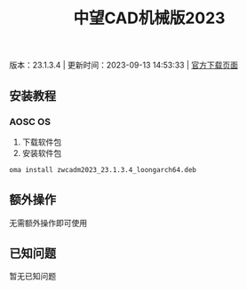 ﻿---
id: 1777
title: 中望CAD机械版2023
toc: true
weight: 1777
---

版本：23.1.3.4 | 更新时间：2023-09-13 14:53:33 | [官方下载页面](http://app.loongapps.cn/#/detail/1777)

## 安装教程 

### AOSC OS 

1. 下载软件包
2. 安装软件包

```bash
oma install zwcadm2023_23.1.3.4_loongarch64.deb
```

## 额外操作

无需额外操作即可使用

## 已知问题

暂无已知问题

